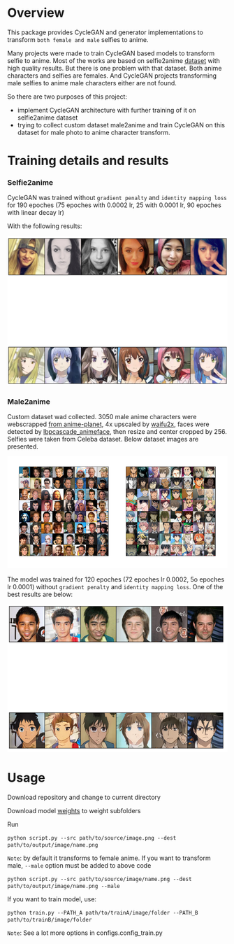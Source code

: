 # Overview

This package provides CycleGAN and generator implementations to transform `both female and male` selfies to anime.

Many projects were made to train CycleGAN based models to transform selfie to anime. Most of the works are based on selfie2anime [dataset][selfie2anime] with high quality results.
But there is one problem with that dataset. Both anime characters and selfies are females. And CycleGAN projects transforming male selfies to anime male characters either are not found.

So there are two purposes of this project:
- implement CycleGAN architecture with further training of it on selfie2anime dataset
- trying to collect custom dataset male2anime and train CycleGAN on this dataset for male photo to anime character transform.


# Training details and results

### Selfie2anime

CycleGAN was trained without `gradient penalty` and `identity mapping loss` for 190 epoches (75 epoches with 0.0002 lr, 25 with 0.0001 lr, 90 epoches with linear decay lr)

With the following results:

<p align="center">
  <img src="examples/female_anime.PNG">
</p>

### Male2anime

Custom dataset wad collected. 3050 male anime characters were webscrapped [from anime-planet][anime-planet], 4x upscaled by [waifu2x](https://github.com/yu45020/Waifu2x), faces were detected by [lbpcascade_animeface](https://github.com/nagadomi/lbpcascade_animeface), then resize and center cropped by 256. Selfies were taken from Celeba dataset. Below dataset images are presented.

<p align="center">
  <img src="examples/male2anime.PNG">
</p>


The model was trained for 120 epoches (72 epoches lr 0.0002, 5o epoches lr 0.0001) without `gradient penalty` and `identity mapping loss`.
One of the best results are below:

<p align="center">
  <img src="examples/male.PNG">
</p>

# Usage

Download repository and change to current directory

Download model [weights](https://drive.google.com/drive/folders/1plKb46Rxx5-ZTOdyPK0Ean2l2kmYI0ez) to weight subfolders

Run

```
python script.py --src path/to/source/image.png --dest path/to/output/image/name.png
```
`Note`: by default it transforms to female anime. If you want to transform male, `--male` option must be added to above code

```
python script.py --src path/to/source/image/name.png --dest path/to/output/image/name.png --male
```

If you want to train model, use:

```
python train.py --PATH_A path/to/trainA/image/folder --PATH_B path/to/trainB/image/folder
```
`Note`: See a lot more options in configs.config_train.py




[selfie2anime]: https://www.kaggle.com/datasets/arnaud58/selfie2anime**
[anime-planet]: https://www.anime-planet.com